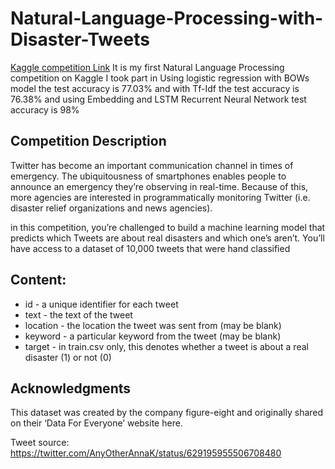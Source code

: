 # Natural-Language-Processing-with-Disaster-Tweets
[ Kaggle competition Link](https://www.kaggle.com/c/nlp-getting-started/overview)
It is my first Natural Language Processing competition on Kaggle I took part in Using logistic regression with BOWs model the  test accuracy is 77.03% and with Tf-Idf the test accuracy is 76.38% and using Embedding and LSTM Recurrent Neural Network test accuracy is 98%
## Competition Description
Twitter has become an important communication channel in times of emergency.
The ubiquitousness of smartphones enables people to announce an emergency they’re observing in real-time. Because of this, more agencies are interested in programmatically monitoring Twitter (i.e. disaster relief organizations and news agencies). 

in this competition, you’re challenged to build a machine learning model that predicts which Tweets are about real disasters and which one’s aren’t. You’ll have access to a dataset of 10,000 tweets that were hand classified

## Content:
* id - a unique identifier for each tweet
* text - the text of the tweet
* location - the location the tweet was sent from (may be blank)
* keyword - a particular keyword from the tweet (may be blank)
* target - in train.csv only, this denotes whether a tweet is about a real disaster (1) or not (0)

## Acknowledgments
This dataset was created by the company figure-eight and originally shared on their ‘Data For Everyone’ website here.

Tweet source: https://twitter.com/AnyOtherAnnaK/status/629195955506708480
